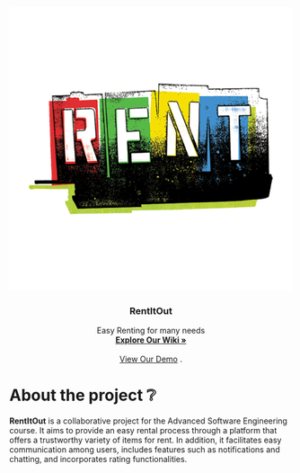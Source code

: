 <div align="center">
  <a href="https://github.com/leenfhd/rentItOut-">
    <img src="public/images/rent.png" alt="Logo">
  </a>

  <h3 align="center">RentItOut</h3>
  <p align="center">
Easy Renting for many needs
    <br />
    <a href="https://github.com/leenfhd/rentItOut-/wiki"><strong>Explore Our Wiki »</strong></a>
    <br />
    <br />
    <a href="#">View Our Demo</a>
    .
  </p>
  </div>
  
  # About the project :grey_question:
  <strong>RentItOut</strong> is a collaborative project for the Advanced Software Engineering course. It aims to provide an easy rental process through a platform that offers a trustworthy variety of items for rent. In addition, it facilitates easy communication among users, includes features such as notifications and chatting, and incorporates rating functionalities.
